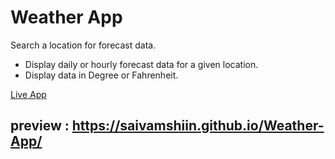 
# Weather App

Search a location for forecast data.

- Display daily or hourly forecast data for a given location.
- Display data in Degree or Fahrenheit.

[Live App](https://saivamshiin.github.io/Weather-App/) 


## preview :  https://saivamshiin.github.io/Weather-App/

